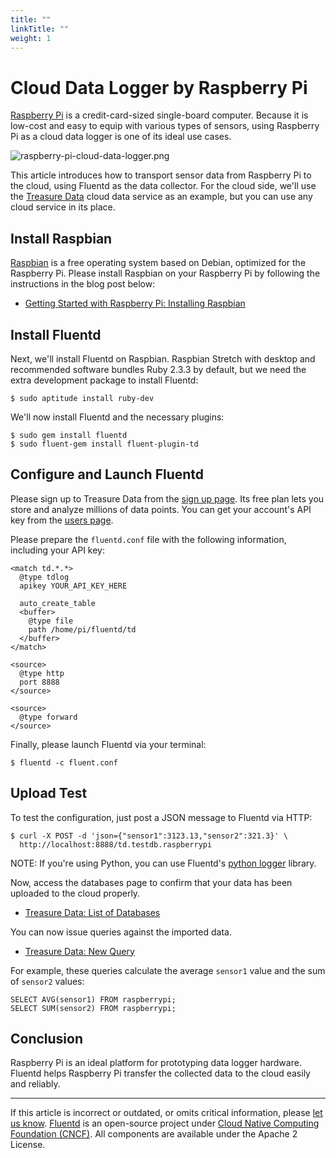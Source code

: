 ```yaml
---
title: ""
linkTitle: ""
weight: 1
---
```


# Cloud Data Logger by Raspberry Pi

[Raspberry Pi](http://www.raspberrypi.org/) is a credit-card-sized
single-board computer. Because it is low-cost and easy to equip with
various types of sensors, using Raspberry Pi as a cloud data logger is
one of its ideal use cases.

![raspberry-pi-cloud-data-logger.png](/images/raspberry-pi-cloud-data-logger.png)

This article introduces how to transport sensor data from Raspberry Pi
to the cloud, using Fluentd as the data collector. For the cloud side,
we'll use the [Treasure Data](http://www.fluentd.org/treasuredata)
cloud data service as an example, but you can use any cloud service in
its place.

## Install Raspbian

[Raspbian](http://www.raspbian.org/) is a free operating system based
on Debian, optimized for the Raspberry Pi. Please install Raspbian on
your Raspberry Pi by following the instructions in the blog post below:

- [Getting Started with Raspberry Pi: Installing Raspbian](http://www.andrewmunsell.com/blog/getting-started-raspberry-pi-install-raspbian)

## Install Fluentd

Next, we'll install Fluentd on Raspbian. Raspbian Stretch with desktop
and recommended software bundles Ruby 2.3.3 by default, but we need
the extra development package to install Fluentd:

```
$ sudo aptitude install ruby-dev
```

We'll now install Fluentd and the necessary plugins:

```
$ sudo gem install fluentd
$ sudo fluent-gem install fluent-plugin-td
```

## Configure and Launch Fluentd

Please sign up to Treasure Data from the
[sign up page](https://console.treasuredata.com/users/sign_up).
Its free plan lets you store and analyze millions of data points.
You can get your account's API key from the [users page](https://console.treasuredata.com/users/current).

Please prepare the `fluentd.conf` file with the following information,
including your API key:

```
<match td.*.*>
  @type tdlog
  apikey YOUR_API_KEY_HERE

  auto_create_table
  <buffer>
    @type file
    path /home/pi/fluentd/td
  </buffer>
</match>

<source>
  @type http
  port 8888
</source>

<source>
  @type forward
</source>
```

Finally, please launch Fluentd via your terminal:

```
$ fluentd -c fluent.conf
```

## Upload Test

To test the configuration, just post a JSON message to Fluentd via HTTP:

```
$ curl -X POST -d 'json={"sensor1":3123.13,"sensor2":321.3}' \
  http://localhost:8888/td.testdb.raspberrypi
```

NOTE: If you're using Python, you can use Fluentd's
[python logger](/language/python.md) library.

Now, access the databases page to confirm that your data has been
uploaded to the cloud properly.

- [Treasure Data: List of Databases](https://console.treasuredata.com/databases)

You can now issue queries against the imported data.

- [Treasure Data: New Query](https://console.treasuredata.com/query_forms/new)

For example, these queries calculate the average `sensor1` value and
the sum of `sensor2` values:

```
SELECT AVG(sensor1) FROM raspberrypi;
SELECT SUM(sensor2) FROM raspberrypi;
```

## Conclusion

Raspberry Pi is an ideal platform for prototyping data logger hardware.
Fluentd helps Raspberry Pi transfer the collected data to the cloud
easily and reliably.

---

If this article is incorrect or outdated, or omits critical information, please [let us know](https://github.com/fluent/fluentd-docs-gitbook/issues?state=open).
[Fluentd](http://www.fluentd.org/) is an open-source project under [Cloud Native Computing Foundation (CNCF)](https://cncf.io/). All components are available under the Apache 2 License.
